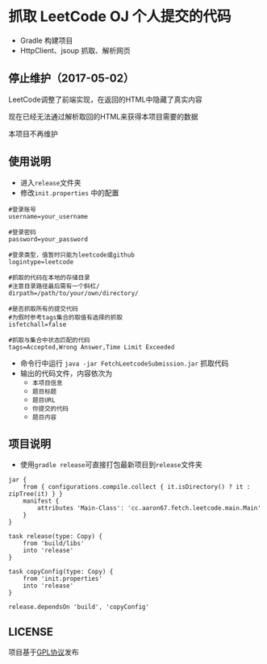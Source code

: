 # 抓取 LeetCode OJ 个人提交的代码
* Gradle 构建项目
* HttpClient、jsoup 抓取、解析网页

## 停止维护（2017-05-02）
LeetCode调整了前端实现，在返回的HTML中隐藏了真实内容

现在已经无法通过解析取回的HTML来获得本项目需要的数据

本项目不再维护

## 使用说明
* 进入`release`文件夹
* 修改`init.properties` 中的配置
```
#登录账号
username=your_username

#登录密码
password=your_password

#登录类型，值暂时只能为leetcode或github
logintype=leetcode

#抓取的代码在本地的存储目录
#注意目录路径最后需有一个斜杠/
dirpath=/path/to/your/own/directory/

#是否抓取所有的提交代码
#为假时参考tags集合的取值有选择的抓取
isfetchall=false

#抓取与集合中状态匹配的代码
tags=Accepted,Wrong Answer,Time Limit Exceeded
```
* 命令行中运行 `java -jar FetchLeetcodeSubmission.jar` 抓取代码
* 输出的代码文件，内容依次为
   * `本项目信息`
   * `题目标题`
   * `题目URL`
   * `你提交的代码`
   * `题目内容`

## 项目说明
* 使用`gradle release`可直接打包最新项目到`release`文件夹
```
jar {
    from { configurations.compile.collect { it.isDirectory() ? it : zipTree(it) } }
    manifest {
        attributes 'Main-Class': 'cc.aaron67.fetch.leetcode.main.Main'
    }
}

task release(type: Copy) {
	from 'build/libs'
	into 'release'
}

task copyConfig(type: Copy) {
	from 'init.properties'
	into 'release'
}

release.dependsOn 'build', 'copyConfig'
```

## LICENSE
项目基于[GPL协议](http://www.gnu.org/licenses/gpl.html)发布
